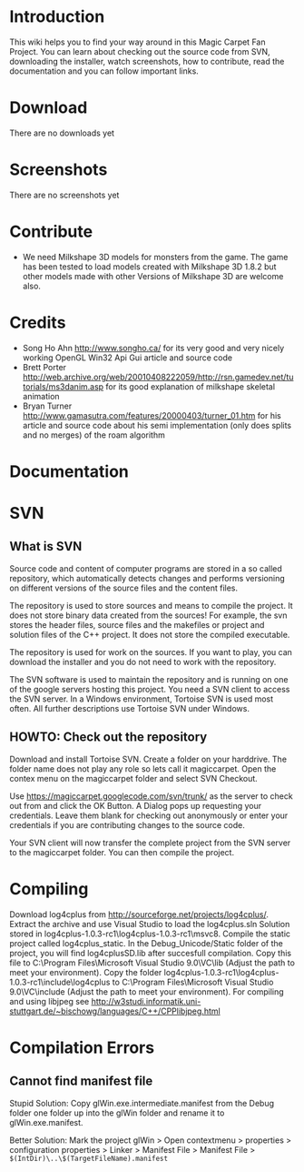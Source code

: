 # Introduction #
This wiki helps you to find your way around in this Magic Carpet Fan Project. You can learn about checking out the source code from SVN, downloading the installer, watch screenshots, how to contribute, read the documentation and you can follow important links.

# Download #
There are no downloads yet

# Screenshots #
There are no screenshots yet

# Contribute #
  * We need Milkshape 3D models for monsters from the game. The game has been tested to load models created with Milkshape 3D 1.8.2 but other models made with other Versions of Milkshape 3D are welcome also.

# Credits #
  * Song Ho Ahn http://www.songho.ca/ for its very good and very nicely working OpenGL Win32 Api Gui article and source code
  * Brett Porter http://web.archive.org/web/20010408222059/http://rsn.gamedev.net/tutorials/ms3danim.asp for its good explanation of milkshape skeletal animation
  * Bryan Turner http://www.gamasutra.com/features/20000403/turner_01.htm for his article and source code about his semi implementation (only does splits and no merges) of the roam algorithm

# Documentation #

# SVN #
## What is SVN ##
Source code and content of computer programs are stored in a so called repository, which automatically detects changes and performs versioning on different versions of the source files and the content files.

The repository is used to store sources and means to compile the project. It does not store binary data created from the sources! For example, the svn stores the header files, source files and the makefiles or project and solution files of the C++ project. It does not store the compiled executable.

The repository is used for work on the sources. If you want to play, you can download the installer and you do not need to work with the repository.

The SVN software is used to maintain the repository and is running on one of the google servers hosting this project. You need a SVN client to access the SVN server. In a Windows environment, Tortoise SVN is used most often. All further descriptions use Tortoise SVN under Windows.

## HOWTO: Check out the repository ##
Download and install Tortoise SVN. Create a folder on your harddrive. The folder name does not play any role so lets call it magiccarpet. Open the contex menu on the magiccarpet folder and select SVN Checkout.

Use https://magiccarpet.googlecode.com/svn/trunk/ as the server to check out from and click the OK Button. A Dialog pops up requesting your credentials. Leave them blank for checking out anonymously or enter your credentials if you are contributing changes to the source code.

Your SVN client will now transfer the complete project from the SVN server to the magiccarpet folder. You can then compile the project.

# Compiling #
Download log4cplus from http://sourceforge.net/projects/log4cplus/. Extract the archive and use Visual Studio to load the log4cplus.sln Solution stored in log4cplus-1.0.3-rc1\log4cplus-1.0.3-rc1\msvc8. Compile the static project called log4cplus\_static. In the Debug\_Unicode/Static folder of the project, you will find log4cplusSD.lib after succesfull compilation. Copy this file to C:\Program Files\Microsoft Visual Studio 9.0\VC\lib (Adjust the path to meet your environment). Copy the folder log4cplus-1.0.3-rc1\log4cplus-1.0.3-rc1\include\log4cplus to C:\Program Files\Microsoft Visual Studio 9.0\VC\include (Adjust the path to meet your environment). For compiling and using libjpeg see <a href='http://w3studi.informatik.uni-stuttgart.de/~bischowg/languages/C++/CPPlibjpeg.html'><a href='http://w3studi.informatik.uni-stuttgart.de/~bischowg/languages/C++/CPPlibjpeg.html'>http://w3studi.informatik.uni-stuttgart.de/~bischowg/languages/C++/CPPlibjpeg.html</a></a>

# Compilation Errors #
## Cannot find manifest file ##
Stupid Solution: Copy glWin.exe.intermediate.manifest from the Debug folder one folder up into the glWin folder and rename it to glWin.exe.manifest.

Better Solution: Mark the project glWin > Open contextmenu > properties > configuration properties > Linker > Manifest File > Manifest File > `$(IntDir)\..\$(TargetFileName).manifest`